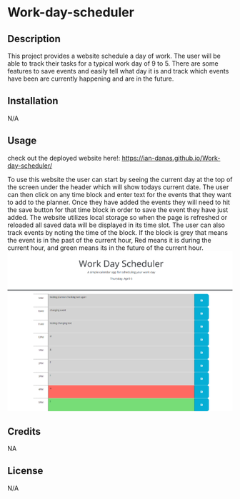 # Work-day-scheduler
## Description

This project provides a website schedule a day of work. The user will be able to track their tasks for a typical work day of 9 to 5. There are some features to save events and easily tell what day it is and track which events have been are currently happening and are in the future.

## Installation
N/A

## Usage
check out the deployed website here!: https://ian-danas.github.io/Work-day-scheduler/

To use this website the user can start by seeing the current day at the top of the screen under the header which will show todays current date. The user can then click on any time block and enter text for the events that they want to add to the planner. Once they have added the events they will need to hit the save button for that time block in order to save the event they have just added. The website utilizes local storage so when the page is refreshed or reloaded all saved data will be displayed in its time slot. The user can also track events by noting the time of the block. If the block is grey that means the event is in the past of the current hour, Red means it is during the current hour, and green means its in the future of the current hour. 
![Alt text](./Develop/website-screenshot.png "website screen shot")

## Credits
NA

## License
N/A